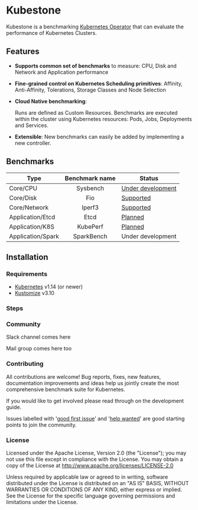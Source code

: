 # Kubestone
Kubestone is a benchmarking [Kubernetes Operator](https://kubernetes.io/docs/concepts/extend-kubernetes/operator/) that can evaluate the performance of Kubernetes Clusters. 



## Features

- **Supports common set of benchmarks** to measure:
  CPU, Disk and Network and Application performance

- **Fine-grained control on Kubernetes Scheduling primitives**:
  Affinity, Anti-Affinity, Tolerations, Storage Classes and Node Selection  

- **Cloud Native benchmarking**: 

  Runs are defined as Custom Resources. Benchmarks are executed within the cluster using Kubernetes resources: Pods, Jobs, Deployments and Services.

- **Extensible**: 
  New benchmarks can easily be added by implementing a new controller. 



## Benchmarks

| Type              | Benchmark name | Status                                                       |
| ----------------- | :------------: | ------------------------------------------------------------ |
| Core/CPU          |    Sysbench    | [Under development](https://github.com/xridge/kubestone/pull/71) |
| Core/Disk         |      Fio       | [Supported](https://github.com/xridge/kubestone/blob/master/config/samples/fio/base/fio_cr.yaml) |
| Core/Network      |     Iperf3     | [Supported](https://github.com/xridge/kubestone/blob/master/config/samples/perf_v1alpha1_iperf3.yaml) |
| Application/Etcd  |      Etcd      | [Planned](https://github.com/xridge/kubestone/issues/15)     |
| Application/K8S   |    KubePerf    | [Planned](https://github.com/xridge/kubestone/issues/14)     |
| Application/Spark |   SparkBench   | Under development                                            |



## Installation

### Requirements

- [Kubernetes](https://kubernetes.io/) v1.14 (or newer)
- [Kustomize](https://kustomize.io/) v3.10

### Steps





### Community

Slack channel comes here

Mail group comes here too



### Contributing

All contributions are welcome! Bug reports, fixes, new features, documentation improvements and ideas help us jointly create the most comprehensive benchmark suite for Kubernetes. 

If you would like to get involved please read through on the development guide. 

Issues labelled with '[good first issue](https://github.com/xridge/kubestone/labels/good%20first%20issue)' and '[help wanted](https://github.com/xridge/kubestone/labels/help%20wanted)' are good starting points to join the community.



### License

Licensed under the Apache License, Version 2.0 (the "License"); you may not use this file except in compliance with the License. You may obtain a copy of the License at 
http://www.apache.org/licenses/LICENSE-2.0

Unless required by applicable law or agreed to in writing, software distributed under the License is distributed on an "AS IS" BASIS, WITHOUT WARRANTIES OR CONDITIONS OF ANY KIND, either express or implied. See the License for the specific language governing permissions and limitations under the License.